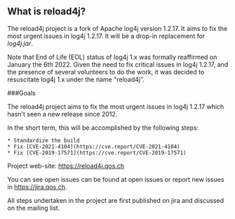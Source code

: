 

## What is reload4j?

The reload4j project is a fork of Apache log4j version 1.2.17. It aims
to fix the most urgent issues in log4j 1.2.17. It will be a drop-in
replacement for _log4j.jar_.

Note that End of Life (EOL) status of log4j 1.x was formally
reaffirmed on January the 6th 2022. Given the need to fix critical
issues in log4j 1.2.17, and the presence of several volunteers to do
the work, it was decided to resuscitate log4j 1.x under the name
"reload4j".

###Goals

The reload4j project aims to fix the most urgent issues in log4j
1.2.17 which hasn't seen a new release since 2012.

In the short term, this will be accomplished by the following steps:

    * Standardize the build
    * Fix [CVE-2021-4104](https://cve.report/CVE-2021-4104)
    * Fix [CVE-2019-17571](https://cve.report/CVE-2019-17571)


Project web-site: https://reload4j.qos.ch

You can see open issues can be found at open issues or report new
issues in https://jira.qos.ch.

All steps undertaken in the project are first published on jira and
discussed on the mailing list.

